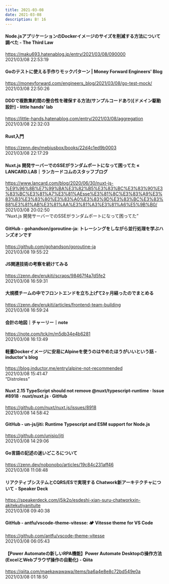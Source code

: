 ```yaml
---
title: 2021-03-08
date: 2021-03-08
description: B! 16
---
```


#### Node.jsアプリケーションのDockerイメージのサイズを削減する方法について調べた - The Third Law
https://maku693.hatenablog.jp/entry/2021/03/08/090000<br>
2021/03/08 22:53:19<br>


#### Goのテストに使える手作りモックパターン | Money Forward Engineers' Blog
https://moneyforward.com/engineers_blog/2021/03/08/go-test-mock/<br>
2021/03/08 22:50:26<br>


#### DDDで複数集約間の整合性を確保する方法(サンプルコードあり)[ドメイン駆動設計] - little hands' lab
https://little-hands.hatenablog.com/entry/2021/03/08/aggregation<br>
2021/03/08 22:32:03<br>


#### Rust入門
https://zenn.dev/mebiusbox/books/22d4c1ed9b0003<br>
2021/03/08 22:17:29<br>


#### Nuxt.js 開発サーバーでのSSEがランダムポートになって困ってた « LANCARD.LAB｜ランカードコムのスタッフブログ
https://www.lancard.com/blog/2020/06/30/nuxt-js-%E9%96%8B%E7%99%BA%E3%82%B5%E3%83%BC%E3%83%90%E3%83%BC%E3%81%A7%E3%81%AEsse%E3%81%8C%E3%83%A9%E3%83%B3%E3%83%80%E3%83%A0%E3%83%9D%E3%83%BC%E3%83%88%E3%81%AB%E3%81%AA%E3%81%A3%E3%81%A6%E5%9B%B0/<br>
2021/03/08 20:02:50<br>
“Nuxt.js 開発サーバーでのSSEがランダムポートになって困ってた”


#### GitHub - gohandson/goroutine-ja: トレーシングをしながら並行処理を学ぶハンズオンです
https://github.com/gohandson/goroutine-ja<br>
2021/03/08 19:55:22<br>


#### JS関連技術の考察を続けてみる
https://zenn.dev/erukiti/scraps/98467f4a7d5fe2<br>
2021/03/08 16:59:31<br>


#### 大規模チームの中でフロントエンドを立ち上げて2ヶ月経ったのでまとめる
https://zenn.dev/erukiti/articles/frontend-team-building<br>
2021/03/08 16:59:24<br>


#### 会計の地図｜チャーリー｜note
https://note.com/tck/m/m5db34e4b6281<br>
2021/03/08 16:13:49<br>


#### 軽量Dockerイメージに安易にAlpineを使うのはやめたほうがいいという話 - inductor's blog
https://blog.inductor.me/entry/alpine-not-recommended<br>
2021/03/08 15:41:47<br>
“Distroless”


#### Nuxt 2.15 TypeScript should not remove @nuxt/typescript-runtime · Issue #8918 · nuxt/nuxt.js · GitHub
https://github.com/nuxt/nuxt.js/issues/8918<br>
2021/03/08 14:58:42<br>


#### GitHub - un-js/jiti: Runtime Typescript and ESM support for Node.js
https://github.com/unjsio/jiti<br>
2021/03/08 14:29:06<br>


#### Go言語の記述の迷いどころについて
https://zenn.dev/nobonobo/articles/19c84c231aff46<br>
2021/03/08 11:08:48<br>


#### リアクティブシステムとCQRS/ESで実現する Chatwork新アーキテクチャについて - Speaker Deck
https://speakerdeck.com/j5ik2o/esdeshi-xian-suru-chatworkxin-akitekutiyanituite<br>
2021/03/08 09:40:38<br>


#### GitHub - antfu/vscode-theme-vitesse: 🏕 Vitesse theme for VS Code
https://github.com/antfu/vscode-theme-vitesse<br>
2021/03/08 06:05:43<br>


#### 【Power Automateの新しいRPA機能】Power Automate Desktopの操作方法(ExcelとWebブラウザ操作の自動化) - Qiita
https://qiita.com/maekawawawa/items/ba6a4e8e8c72bd549e0a<br>
2021/03/08 01:18:50<br>


